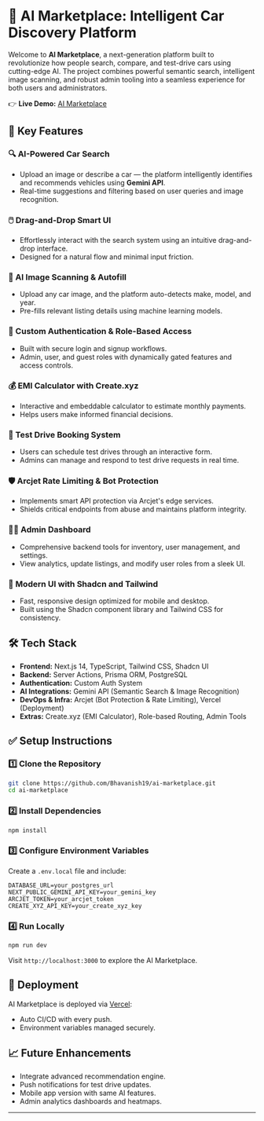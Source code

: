 # 🚗 AI Marketplace: Intelligent Car Discovery Platform

Welcome to **AI Marketplace**, a next-generation platform built to revolutionize how people search, compare, and test-drive cars using cutting-edge AI. The project combines powerful semantic search, intelligent image scanning, and robust admin tooling into a seamless experience for both users and administrators.

👉 **Live Demo:** [AI Marketplace]([https://ai-marketplace.vercel.app/](https://ai-marketplace-smoky.vercel.app/))

## 🚀 Key Features

### 🔍 AI-Powered Car Search
- Upload an image or describe a car — the platform intelligently identifies and recommends vehicles using **Gemini API**.
- Real-time suggestions and filtering based on user queries and image recognition.

### 🖱️ Drag-and-Drop Smart UI
- Effortlessly interact with the search system using an intuitive drag-and-drop interface.
- Designed for a natural flow and minimal input friction.

### 🧠 AI Image Scanning & Autofill
- Upload any car image, and the platform auto-detects make, model, and year.
- Pre-fills relevant listing details using machine learning models.

### 🔐 Custom Authentication & Role-Based Access
- Built with secure login and signup workflows.
- Admin, user, and guest roles with dynamically gated features and access controls.

### 💰 EMI Calculator with Create.xyz
- Interactive and embeddable calculator to estimate monthly payments.
- Helps users make informed financial decisions.

### 📅 Test Drive Booking System
- Users can schedule test drives through an interactive form.
- Admins can manage and respond to test drive requests in real time.

### 🛡️ Arcjet Rate Limiting & Bot Protection
- Implements smart API protection via Arcjet's edge services.
- Shields critical endpoints from abuse and maintains platform integrity.

### 🧑‍💼 Admin Dashboard
- Comprehensive backend tools for inventory, user management, and settings.
- View analytics, update listings, and modify user roles from a sleek UI.

### 🎨 Modern UI with Shadcn and Tailwind
- Fast, responsive design optimized for mobile and desktop.
- Built using the Shadcn component library and Tailwind CSS for consistency.

## 🛠️ Tech Stack

- **Frontend:** Next.js 14, TypeScript, Tailwind CSS, Shadcn UI
- **Backend:** Server Actions, Prisma ORM, PostgreSQL
- **Authentication:** Custom Auth System
- **AI Integrations:** Gemini API (Semantic Search & Image Recognition)
- **DevOps & Infra:** Arcjet (Bot Protection & Rate Limiting), Vercel (Deployment)
- **Extras:** Create.xyz (EMI Calculator), Role-based Routing, Admin Tools

## ✅ Setup Instructions

### 1️⃣ Clone the Repository
```bash
git clone https://github.com/Bhavanish19/ai-marketplace.git
cd ai-marketplace
```

### 2️⃣ Install Dependencies
```bash
npm install
```

### 3️⃣ Configure Environment Variables
Create a `.env.local` file and include:
```env
DATABASE_URL=your_postgres_url
NEXT_PUBLIC_GEMINI_API_KEY=your_gemini_key
ARCJET_TOKEN=your_arcjet_token
CREATE_XYZ_API_KEY=your_create_xyz_key
```

### 4️⃣ Run Locally
```bash
npm run dev
```
Visit `http://localhost:3000` to explore the AI Marketplace.

## 🚀 Deployment
AI Marketplace is deployed via [Vercel](https://vercel.com/):
- Auto CI/CD with every push.
- Environment variables managed securely.

## 📈 Future Enhancements
- Integrate advanced recommendation engine.
- Push notifications for test drive updates.
- Mobile app version with same AI features.
- Admin analytics dashboards and heatmaps.

---

